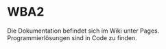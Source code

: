 WBA2
====
Die Dokumentation befindet sich im Wiki unter Pages. Programmierlösungen sind in Code zu finden.
